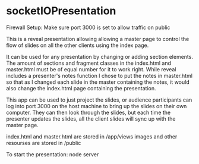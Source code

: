 socketIOPresentation
====================
Firewall Setup: Make sure port 3000 is set to allow traffic on public

This is a reveal presentation allowing allowing a master page to control the flow of slides on all the other clients using the index page.

It can be used for any presentation by changing or adding section elements. The amount of sections and fragment classes in the index.html and master.html must be of equal number for it to work right. While reveal includes a presenter's notes function I chose to put the notes in master.html so that as I changed each slide in the master containing the notes, it would also change the index.html page containing the presentation.

This app can be used to just project the slides, or audience participants can log into port 3000 on the host machine to bring up the slides on their own computer. They can then look through the slides, but each time the presenter updates the slides, all the client slides will sync up with the master page.

index.html and master.html are stored in /app/views
images and other resourses are stored in /public

To start the presentation: node server